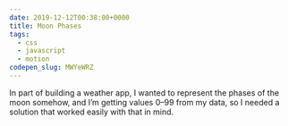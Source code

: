 ```yaml
---
date: 2019-12-12T00:38:00+0000
title: Moon Phases
tags:
  - css
  - javascript
  - motion
codepen_slug: MWYeWRZ
---
```


<c-codepen slug="{{ codepen_slug }}" height="750px"></c-codepen>

In part of building a weather app, I wanted to represent the phases of the moon somehow, and I’m getting values 0–99 from my data, so I needed a solution that worked easily with that in mind.
